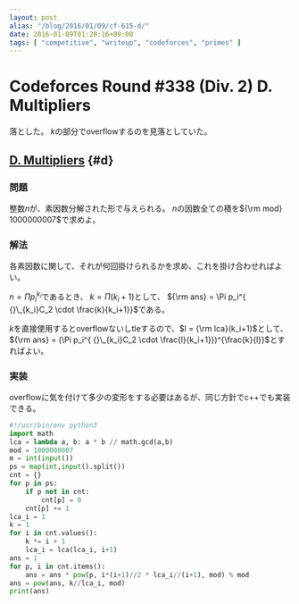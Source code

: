 ```yaml
---
layout: post
alias: "/blog/2016/01/09/cf-615-d/"
date: 2016-01-09T01:20:16+09:00
tags: [ "competitive", "writeup", "codeforces", "primes" ]
---
```


# Codeforces Round #338 (Div. 2) D. Multipliers

落とした。
$k$の部分でoverflowするのを見落としていた。

## [D. Multipliers](http://codeforces.com/contest/615/problem/D) {#d}

### 問題

整数$n$が、素因数分解された形で与えられる。
$n$の因数全ての積を${\rm mod} 1000000007$で求めよ。

### 解法

各素因数に関して、それが何回掛けられるかを求め、これを掛け合わせればよい。

$n = \Pi p_i^{k_i}$であるとき、
$k = \Pi(k_i+1)$として、
${\rm ans} = \Pi p_i^{ {}\_{k_i}C_2 \cdot \frac{k}{k_i+1}}$である。

$k$を直接使用するとoverflowないしtleするので、$l = {\rm lca}(k_i+1)$として、
${\rm ans} = (\Pi p_i^{ {}\_{k_i}C_2 \cdot \frac{l}{k_i+1}})^{\frac{k}{l}}$とすればよい。

### 実装

overflowに気を付けて多少の変形をする必要はあるが、同じ方針でc++でも実装できる。

``` python
#!/usr/bin/env python3
import math
lca = lambda a, b: a * b // math.gcd(a,b)
mod = 1000000007
m = int(input())
ps = map(int,input().split())
cnt = {}
for p in ps:
    if p not in cnt:
        cnt[p] = 0
    cnt[p] += 1
lca_i = 1
k = 1
for i in cnt.values():
    k *= i + 1
    lca_i = lca(lca_i, i+1)
ans = 1
for p, i in cnt.items():
    ans = ans * pow(p, i*(i+1)//2 * lca_i//(i+1), mod) % mod
ans = pow(ans, k//lca_i, mod)
print(ans)
```
